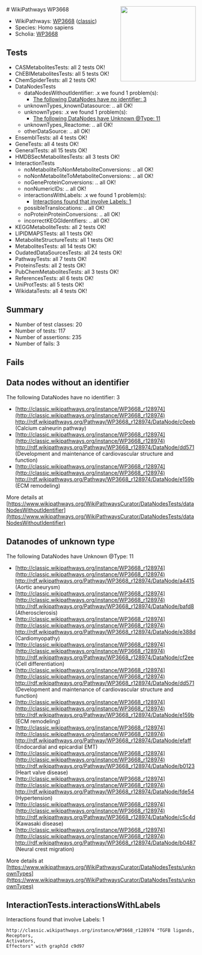 <img style="float: right; width: 200px" src="https://upload.wikimedia.org/wikipedia/commons/thumb/8/83/Wplogo_with_text_500.png/640px-Wplogo_with_text_500.png" />
# WikiPathways WP3668

* WikiPathways: [WP3668](https://wikipathways.org/pathways/WP3668) ([classic](https://classic.wikipathways.org/instance/WP3668))
* Species: Homo sapiens
* Scholia: [WP3668](https://scholia.toolforge.org/wikipathways/WP3668)
## Tests
* CASMetabolitesTests: all 2 tests OK!
* ChEBIMetabolitesTests: all 5 tests OK!
* ChemSpiderTests: all 2 tests OK!
* DataNodesTests
    * dataNodesWithoutIdentifier: .x we found 1 problem(s):
        * [The following DataNodes have no identifier: 3](#d2d32fa2)
    * unknownTypes_knownDatasource: .. all OK!
    * unknownTypes: .x we found 1 problem(s):
        * [The following DataNodes have Unknown @Type: 11](#ef950832)
    * unknownTypes_Reactome: .. all OK!
    * otherDataSource: .. all OK!
* EnsemblTests: all 4 tests OK!
* GeneTests: all 4 tests OK!
* GeneralTests: all 15 tests OK!
* HMDBSecMetabolitesTests: all 3 tests OK!
* InteractionTests
    * noMetaboliteToNonMetaboliteConversions: .. all OK!
    * noNonMetaboliteToMetaboliteConversions: .. all OK!
    * noGeneProteinConversions: .. all OK!
    * nonNumericIDs: .. all OK!
    * interactionsWithLabels: .x we found 1 problem(s):
        * [Interactions found that involve Labels: 1](#630d2678)
    * possibleTranslocations: .. all OK!
    * noProteinProteinConversions: .. all OK!
    * incorrectKEGGIdentifiers: .. all OK!
* KEGGMetaboliteTests: all 2 tests OK!
* LIPIDMAPSTests: all 1 tests OK!
* MetaboliteStructureTests: all 1 tests OK!
* MetabolitesTests: all 14 tests OK!
* OudatedDataSourcesTests: all 24 tests OK!
* PathwayTests: all 7 tests OK!
* ProteinsTests: all 2 tests OK!
* PubChemMetabolitesTests: all 3 tests OK!
* ReferencesTests: all 6 tests OK!
* UniProtTests: all 5 tests OK!
* WikidataTests: all 4 tests OK!


## Summary

* Number of test classes: 20
* Number of tests: 117
* Number of assertions: 235
* Number of fails: 3

## Fails

<a name="d2d32fa2" />

## Data nodes without an identifier

The following DataNodes have no identifier: 3

* [http://classic.wikipathways.org/instance/WP3668_r128974](http://classic.wikipathways.org/instance/WP3668_r128974) http://rdf.wikipathways.org/Pathway/WP3668_r128974/DataNode/c0eeb (Calcium calneurin pathway)
* [http://classic.wikipathways.org/instance/WP3668_r128974](http://classic.wikipathways.org/instance/WP3668_r128974) http://rdf.wikipathways.org/Pathway/WP3668_r128974/DataNode/dd571 (Development and maintenance 
of cardiovascular structure 
and function)
* [http://classic.wikipathways.org/instance/WP3668_r128974](http://classic.wikipathways.org/instance/WP3668_r128974) http://rdf.wikipathways.org/Pathway/WP3668_r128974/DataNode/e159b (ECM remodeling)


More details at [https://www.wikipathways.org/WikiPathwaysCurator/DataNodesTests/dataNodesWithoutIdentifier](https://www.wikipathways.org/WikiPathwaysCurator/DataNodesTests/dataNodesWithoutIdentifier)

<a name="ef950832" />

## Datanodes of unknown type

The following DataNodes have Unknown @Type: 11

* [http://classic.wikipathways.org/instance/WP3668_r128974](http://classic.wikipathways.org/instance/WP3668_r128974) http://rdf.wikipathways.org/Pathway/WP3668_r128974/DataNode/a4415 (Aortic aneurysm)
* [http://classic.wikipathways.org/instance/WP3668_r128974](http://classic.wikipathways.org/instance/WP3668_r128974) http://rdf.wikipathways.org/Pathway/WP3668_r128974/DataNode/bafd8 (Atherosclerosis)
* [http://classic.wikipathways.org/instance/WP3668_r128974](http://classic.wikipathways.org/instance/WP3668_r128974) http://rdf.wikipathways.org/Pathway/WP3668_r128974/DataNode/e388d (Cardiomyopathy)
* [http://classic.wikipathways.org/instance/WP3668_r128974](http://classic.wikipathways.org/instance/WP3668_r128974) http://rdf.wikipathways.org/Pathway/WP3668_r128974/DataNode/cf2ee (Cell differentiation)
* [http://classic.wikipathways.org/instance/WP3668_r128974](http://classic.wikipathways.org/instance/WP3668_r128974) http://rdf.wikipathways.org/Pathway/WP3668_r128974/DataNode/dd571 (Development and maintenance 
of cardiovascular structure 
and function)
* [http://classic.wikipathways.org/instance/WP3668_r128974](http://classic.wikipathways.org/instance/WP3668_r128974) http://rdf.wikipathways.org/Pathway/WP3668_r128974/DataNode/e159b (ECM remodeling)
* [http://classic.wikipathways.org/instance/WP3668_r128974](http://classic.wikipathways.org/instance/WP3668_r128974) http://rdf.wikipathways.org/Pathway/WP3668_r128974/DataNode/efaff (Endocardial and epicardial EMT)
* [http://classic.wikipathways.org/instance/WP3668_r128974](http://classic.wikipathways.org/instance/WP3668_r128974) http://rdf.wikipathways.org/Pathway/WP3668_r128974/DataNode/b0123 (Heart valve disease)
* [http://classic.wikipathways.org/instance/WP3668_r128974](http://classic.wikipathways.org/instance/WP3668_r128974) http://rdf.wikipathways.org/Pathway/WP3668_r128974/DataNode/fde54 (Hypertension)
* [http://classic.wikipathways.org/instance/WP3668_r128974](http://classic.wikipathways.org/instance/WP3668_r128974) http://rdf.wikipathways.org/Pathway/WP3668_r128974/DataNode/c5c4d (Kawasaki disease)
* [http://classic.wikipathways.org/instance/WP3668_r128974](http://classic.wikipathways.org/instance/WP3668_r128974) http://rdf.wikipathways.org/Pathway/WP3668_r128974/DataNode/b0487 (Neural crest migration)


More details at [https://www.wikipathways.org/WikiPathwaysCurator/DataNodesTests/unknownTypes](https://www.wikipathways.org/WikiPathwaysCurator/DataNodesTests/unknownTypes)

<a name="630d2678" />

## InteractionTests.interactionsWithLabels

Interactions found that involve Labels: 1
```
http://classic.wikipathways.org/instance/WP3668_r128974 "TGFB ligands, 
Receptors, 
Activators, 
Effectors" with graphId c9d97
```

